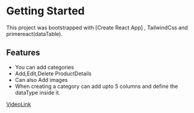 # Getting Started 
This project was bootstrapped with [Create React App] , TailwindCss and primereact(dataTable).



## Features
 - You can add categories
 - Add,Edit,Delete ProductDetails
 - Can also Add images
 - When creating a category can add upto 5 columns and define the dataType inside it.

 [VideoLink](https://www.loom.com/share/d7aca5c25af24fb18dc3d39da84bc989?sid=0ab0c91f-3038-483c-8c4b-99e199d9b86a)
 
 
 

 

